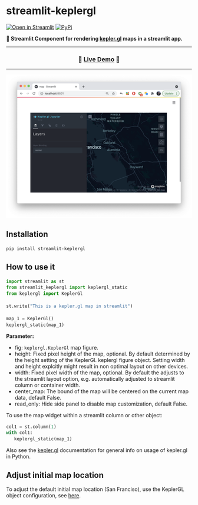 # streamlit-keplergl

[![Open in Streamlit](https://static.streamlit.io/badges/streamlit_badge_black_white.svg)](https://share.streamlit.io/chrieke/streamlit-keplergl/main/examples/streamlit-keplergl-example.py)
[![PyPi](https://img.shields.io/pypi/v/streamlit-keplergl)](https://pypi.org/project/streamlit-keplergl/)

**🗾 Streamlit Component for rendering [kepler.gl](https://docs.kepler.gl/docs/keplergl-jupyter#2-add-data) maps in a streamlit app.**

---

<h3 align="center">
  🎈 <a href="https://share.streamlit.io/chrieke/streamlit-keplergl/main/examples/streamlit-keplergl-example.py">Live Demo</a> 🎈
</h3>

---

<p align="center">
    <img src="./examples/example-screenshot.png" width=700></a>
</p>

## Installation

```bash
pip install streamlit-keplergl
```

## How to use it

```python
import streamlit as st
from streamlit_keplergl import keplergl_static
from keplergl import KeplerGl

st.write("This is a kepler.gl map in streamlit")

map_1 = KeplerGl()
keplergl_static(map_1)
```

**Parameter:**
- fig: `keplergl.KeplerGl` map figure.
- height: Fixed pixel height of the map, optional. By default determined by the height setting of the KeplerGl.
  keplergl figure object. Setting width and height explcitly might result in non optimal layout on other devices.
- width: Fixed pixel width of the map, optional. By default the adjusts to the streamlit layout option, e.g. 
  automatically adjusted to streamlit column or container width.
- center_map: The bound of the map will be centered on the current map data, default False.
- read_only: Hide side panel to disable map customization, default False.


To use the map widget within a streamlit column or other object:
```python
col1 = st.column(1)
with col1:
   keplergl_static(map_1)
```

Also see the [kepler.gl]([kepler.gl](https://docs.kepler.gl/docs/keplergl-jupyter#2-add-data)) documentation
for general info on usage of kepler.gl in Python.

## Adjust initial map location

To adjust the default initial map location (San Franciso), use the KeplerGL object configuration, 
see [here](https://github.com/chrieke/streamlit-keplergl/issues/4#issuecomment-1011207633).

